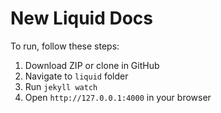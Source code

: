 # New Liquid Docs
To run, follow these steps:
1. Download ZIP or clone in GitHub
2. Navigate to `liquid` folder
3. Run `jekyll watch`
4. Open `http://127.0.0.1:4000` in your browser